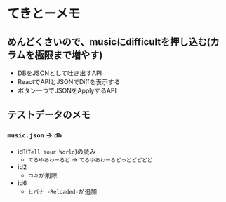 # てきとーメモ

## めんどくさいので、musicにdifficultを押し込む(カラムを極限まで増やす)

- DBをJSONとして吐き出すAPI
- ReactでAPIとJSONでDiffを表示する
- ボタン一つでJSONをApplyするAPI

## テストデータのメモ

### `music.json` → `db`

- id1(`Tell Your World`)の読み
  - `てるゆあわーるど` → `てるゆあわーるどっどどどどど`
- id2
  - `ロキ`が削除
- id6
  - `ヒバナ -Reloaded-`が追加
